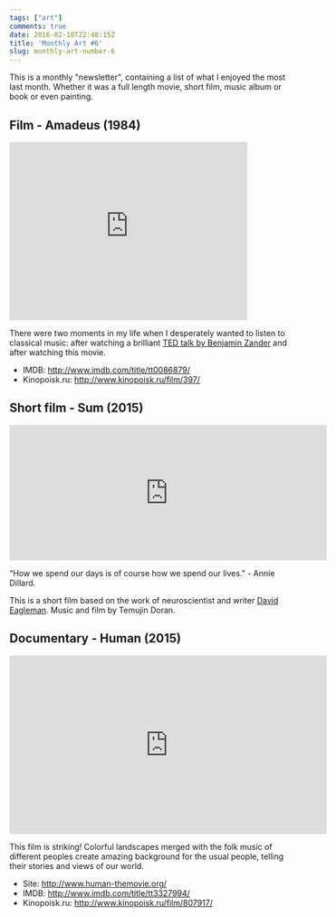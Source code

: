 ```yaml
---
tags: ["art"]
comments: true
date: 2016-02-10T22:48:15Z
title: 'Monthly Art #6'
slug: monthly-art-number-6
---
```


This is a monthly "newsletter", containing a list of what I enjoyed the most
last month. Whether it was a full length movie, short film, music album or
book or even painting.

<!--more-->

## Film - Amadeus (1984)

<iframe width="420" height="315" src="https://www.youtube.com/embed/yIzhAKtEzY0" frameborder="0" allowfullscreen></iframe>

There were two moments in my life when I desperately wanted to listen to
classical music: after watching a brilliant [TED talk by Benjamin Zander][1] and
after watching this movie.

- IMDB: http://www.imdb.com/title/tt0086879/
- Kinopoisk.ru: http://www.kinopoisk.ru/film/397/

## Short film - Sum (2015)

<iframe src="https://player.vimeo.com/video/144047596?portrait=0" width="560" height="239" frameborder="0" webkitallowfullscreen mozallowfullscreen allowfullscreen></iframe>

“How we spend our days is of course how we spend our lives." - Annie Dillard.

This is a short film based on the work of neuroscientist and writer [David Eagleman](http://www.eagleman.com/). Music and film by Temujin Doran.

## Documentary - Human (2015)

<iframe width="560" height="315" src="https://www.youtube.com/embed/0-Retnj3TsA" frameborder="0" allowfullscreen></iframe>

This film is striking! Colorful landscapes merged with the folk music of
different peoples create amazing background for the usual people, telling
their stories and views of our world.

- Site: http://www.human-themovie.org/
- IMDB: http://www.imdb.com/title/tt3327994/
- Kinopoisk.ru: http://www.kinopoisk.ru/film/807917/

[1]: https://www.ted.com/talks/benjamin_zander_on_music_and_passion
